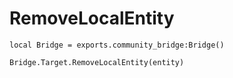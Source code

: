 # RemoveLocalEntity

```
local Bridge = exports.community_bridge:Bridge()

Bridge.Target.RemoveLocalEntity(entity)
```

